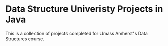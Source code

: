# Data Structure Univeristy Projects in Java
This is a collection of projects completed for Umass Amherst's Data Structures course.
